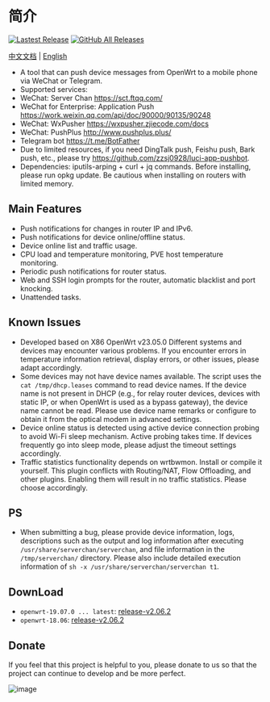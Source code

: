 # 简介

[![Lastest Release](https://img.shields.io/github/release/tty228/luci-app-wechatpush.svg?style=flat)](https://github.com/tty228/luci-app-wechatpush/releases)
[![GitHub All Releases](https://img.shields.io/github/downloads/tty228/luci-app-wechatpush/total)](https://github.com/tty228/luci-app-wechatpush/releases)

[中文文档](README.md) | [English](README_en.md)

- A tool that can push device messages from OpenWrt to a mobile phone via WeChat or Telegram.
- Supported services:
- WeChat: Server Chan                       https://sct.ftqq.com/
- WeChat for Enterprise: Application Push   https://work.weixin.qq.com/api/doc/90000/90135/90248
- WeChat: WxPusher                          https://wxpusher.zjiecode.com/docs
- WeChat: PushPlus                          http://www.pushplus.plus/
- Telegram bot                              https://t.me/BotFather
- Due to limited resources, if you need DingTalk push, Feishu push, Bark push, etc., please try https://github.com/zzsj0928/luci-app-pushbot.
- Dependencies: iputils-arping + curl + jq commands. Before installing, please run opkg update. Be cautious when installing on routers with limited memory.

## Main Features

- Push notifications for changes in router IP and IPv6.
- Push notifications for device online/offline status.
- Device online list and traffic usage.
- CPU load and temperature monitoring, PVE host temperature monitoring.
- Periodic push notifications for router status.
- Web and SSH login prompts for the router, automatic blacklist and port knocking.
- Unattended tasks.

## Known Issues

- Developed based on X86 OpenWrt v23.05.0 Different systems and devices may encounter various problems. If you encounter errors in temperature information retrieval, display errors, or other issues, please adapt accordingly.
- Some devices may not have device names available. The script uses the `cat /tmp/dhcp.leases` command to read device names. If the device name is not present in DHCP (e.g., for relay router devices, devices with static IP, or when OpenWrt is used as a bypass gateway), the device name cannot be read. Please use device name remarks or configure to obtain it from the optical modem in advanced settings.
- Device online status is detected using active device connection probing to avoid Wi-Fi sleep mechanism. Active probing takes time. If devices frequently go into sleep mode, please adjust the timeout settings accordingly.
- Traffic statistics functionality depends on wrtbwmon. Install or compile it yourself. This plugin conflicts with Routing/NAT, Flow Offloading, and other plugins. Enabling them will result in no traffic statistics. Please choose accordingly.

## PS

- When submitting a bug, please provide device information, logs, descriptions such as the output and log information after executing `/usr/share/serverchan/serverchan`, and file information in the `/tmp/serverchan/` directory. Please also include detailed execution information of `sh -x /usr/share/serverchan/serverchan t1`.

## DownLoad

* `openwrt-19.07.0 ... latest`: [release-v2.06.2](https://github.com/tty228/luci-app-serverchan/releases/tag/v2.06.2)
* `openwrt-18.06`: [release-v2.06.2](https://github.com/tty228/luci-app-serverchan/releases/tag/v2.06.2)

## Donate

If you feel that this project is helpful to you, please donate to us so that the project can continue to develop and be more perfect.

![image](https://github.com/tty228/Python-100-Days/blob/master/res/WX.jpg)

